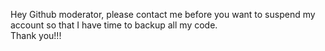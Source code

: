 Hey Github moderator, please contact me before you want to suspend my account so that I have time to backup all my code.  
Thank you!!!
